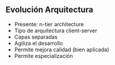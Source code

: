 ##  Evolución Arquitectura

 - Presente: n-tier architecture
  - Tipo de arquitectura client-server
  - Capas separadas
  - Agiliza el desarrollo
  - Permite mejora calidad (bien aplicada)
  - Permite especialización
